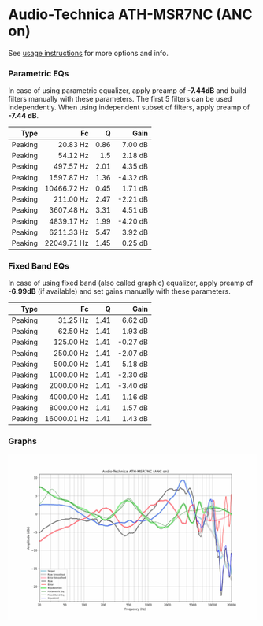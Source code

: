 # Audio-Technica ATH-MSR7NC (ANC on)
See [usage instructions](https://github.com/jaakkopasanen/AutoEq#usage) for more options and info.

### Parametric EQs
In case of using parametric equalizer, apply preamp of **-7.44dB** and build filters manually
with these parameters. The first 5 filters can be used independently.
When using independent subset of filters, apply preamp of **-7.44 dB**.

| Type    | Fc          |    Q | Gain     |
|--------:|------------:|-----:|---------:|
| Peaking | 20.83 Hz    | 0.86 | 7.00 dB  |
| Peaking | 54.12 Hz    | 1.5  | 2.18 dB  |
| Peaking | 497.57 Hz   | 2.01 | 4.35 dB  |
| Peaking | 1597.87 Hz  | 1.36 | -4.32 dB |
| Peaking | 10466.72 Hz | 0.45 | 1.71 dB  |
| Peaking | 211.00 Hz   | 2.47 | -2.21 dB |
| Peaking | 3607.48 Hz  | 3.31 | 4.51 dB  |
| Peaking | 4839.17 Hz  | 1.99 | -4.20 dB |
| Peaking | 6211.33 Hz  | 5.47 | 3.92 dB  |
| Peaking | 22049.71 Hz | 1.45 | 0.25 dB  |

### Fixed Band EQs
In case of using fixed band (also called graphic) equalizer, apply preamp of **-6.99dB**
(if available) and set gains manually with these parameters.

| Type    | Fc          |    Q | Gain     |
|--------:|------------:|-----:|---------:|
| Peaking | 31.25 Hz    | 1.41 | 6.62 dB  |
| Peaking | 62.50 Hz    | 1.41 | 1.93 dB  |
| Peaking | 125.00 Hz   | 1.41 | -0.27 dB |
| Peaking | 250.00 Hz   | 1.41 | -2.07 dB |
| Peaking | 500.00 Hz   | 1.41 | 5.18 dB  |
| Peaking | 1000.00 Hz  | 1.41 | -2.30 dB |
| Peaking | 2000.00 Hz  | 1.41 | -3.40 dB |
| Peaking | 4000.00 Hz  | 1.41 | 1.16 dB  |
| Peaking | 8000.00 Hz  | 1.41 | 1.57 dB  |
| Peaking | 16000.01 Hz | 1.41 | 1.43 dB  |

### Graphs
![](./Audio-Technica%20ATH-MSR7NC%20(ANC%20on).png)